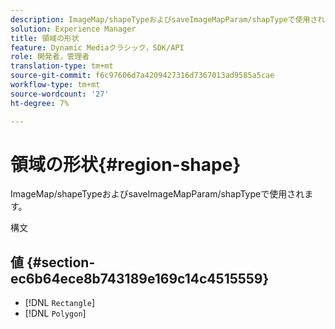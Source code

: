 ```yaml
---
description: ImageMap/shapeTypeおよびsaveImageMapParam/shapTypeで使用されます。
solution: Experience Manager
title: 領域の形状
feature: Dynamic Mediaクラシック，SDK/API
role: 開発者，管理者
translation-type: tm+mt
source-git-commit: f6c97606d7a4209427316d7367013ad9585a5cae
workflow-type: tm+mt
source-wordcount: '27'
ht-degree: 7%

---
```



# 領域の形状{#region-shape}

ImageMap/shapeTypeおよびsaveImageMapParam/shapTypeで使用されます。

構文

## 値 {#section-ec6b64ece8b743189e169c14c4515559}

* [!DNL `Rectangle`]
* [!DNL `Polygon`]

